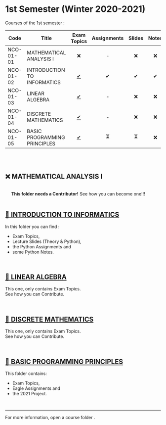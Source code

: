 # 1st Semester (Winter 2020-2021)

Courses of the 1st semester :

| Code      | Title                                | Exam Topics | Assignments | Slides | Notes | 
| --------- | ------------------------------------ | :---------: | :---------: | :----: | :---: |
| NCO-01-01 | MATHEMATICAL ANALYSIS I              | ❌         | -           | ❌     | ❌   |  
| NCO-01-02 | INTRODUCTION TO INFORMATICS       | [ ✔ ](https://github.com/tsiggi/CSD-Auth/tree/main/1st%20Semester/Introduction%20to%20Informatics/%CE%98%CE%AD%CE%BC%CE%B1%CF%84%CE%B1)    | ✔           | ✔     | ✔     |  
| NCO-01-03 | LINEAR ALGEBRA                        | [ ✔ ](https://github.com/tsiggi/CSD-Auth/tree/main/1st%20Semester/Linear%20Algebra/%CE%98%CE%AD%CE%BC%CE%B1%CF%84%CE%B1)     | -           | ❌     | ❌   |  
| NCO-01-04 | DISCRETE MATHEMATICS                | [ ✔ ](https://github.com/tsiggi/CSD-Auth/tree/main/1st%20Semester/Discrete%20Mathematics/%CE%98%CE%AD%CE%BC%CE%B1%CF%84%CE%B1)    | -           | ❌     | ❌   |  
| NCO-01-05 | BASIC PROGRAMMING PRINCIPLES      | [ ✔ ](https://github.com/tsiggi/CSD-Auth/tree/main/1st%20Semester/Basic%20Programming%20Principles/%CE%98%CE%AD%CE%BC%CE%B1%CF%84%CE%B1)    | ⏳          | ⏳      | ❌   |  

<br /><br />

## ❌ MATHEMATICAL ANALYSIS I 

<br />&nbsp;&nbsp;&nbsp;&nbsp;&nbsp;**This folder needs a Contributor!** See how you can become one!!!<br /><br />

## [📁 INTRODUCTION TO INFORMATICS](https://github.com/tsiggi/CSD-Auth/tree/main/1st%20Semester/Introduction%20to%20Informatics)

In this folder you can find :
- Exam Topics, 
- Lecture Slides (Theory & Python),
- the Python Assignments and
- some Python Notes. 

<br />

## [📁 LINEAR ALGEBRA](https://github.com/tsiggi/CSD-Auth/tree/main/1st%20Semester/Linear%20Algebra) 

This one, only contains Exam Topics. <br/>See how you can Contribute.

<br />

## [📁 DISCRETE MATHEMATICS](https://github.com/tsiggi/CSD-Auth/tree/main/1st%20Semester/Discrete%20Mathematics) 

This one, only contains Exam Topics. <br/> See how you can Contribute.

<br />

## [📁 BASIC PROGRAMMING PRINCIPLES](https://github.com/tsiggi/CSD-Auth/tree/main/1st%20Semester/Basic%20Programming%20Principles) 

This folder contains:
- Exam Topics,
- Eagle Assignments and
- the 2021 Project.

<br />

<hr />
For more information, open a course folder .